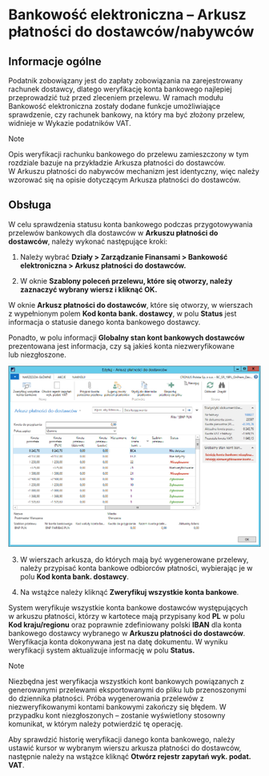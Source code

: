 # Bankowość elektroniczna – Arkusz płatności do dostawców/nabywców 
## Informacje ogólne

Podatnik zobowiązany jest do zapłaty zobowiązania na zarejestrowany
rachunek dostawcy, dlatego weryfikację konta bankowego najlepiej
przeprowadzić tuż przed zleceniem przelewu. W ramach modułu Bankowość
elektroniczna zostały dodane funkcje umożliwiające sprawdzenie, czy
rachunek bankowy, na który ma być złożony przelew, widnieje w Wykazie
podatników VAT.

>[!NOTE]
>Opis weryfikacji rachunku bankowego do przelewu zamieszczony
w tym rozdziale bazuje na przykładzie Arkusza płatności do dostawców.
W Arkuszu płatności do nabywców mechanizm jest identyczny, więc należy
wzorować się na opisie dotyczącym Arkusza płatności do dostawców.

## Obsługa

W celu sprawdzenia statusu konta bankowego podczas przygotowywania
przelewów bankowych dla dostawców w **Arkuszu płatności do dostawców**,
należy wykonać następujące kroki:

1.  Należy wybrać **Działy \> Zarządzanie Finansami \> Bankowość
    elektroniczna \> Arkusz płatności do dostawców.**

2.  W oknie **Szablony poleceń przelewu, które się otworzy, należy
    zaznaczyć wybrany wiersz i kliknąć OK.**

W oknie **Arkusz płatności do dostawców**, które się otworzy, w wierszach
z wypełnionym polem **Kod konta bank. dostawcy**, w polu **Status** jest
informacja o statusie danego konta bankowego dostawcy.

Ponadto, w polu informacji **Globalny stan kont bankowych dostawców**
prezentowana jest informacja, czy są jakieś konta niezweryfikowane
lub niezgłoszone.

![](media/image235.png)

3.  W wierszach arkusza, do których mają być wygenerowane przelewy,
    należy przypisać konta bankowe odbiorców płatności, wybierając je
    w polu **Kod konta bank. dostawcy**.

4.  Na wstążce należy kliknąć **Zweryfikuj wszystkie konta bankowe**.

System weryfikuje wszystkie konta bankowe dostawców występujących
w arkuszu płatności, którzy w kartotece mają przypisany kod **PL** w
polu **Kod kraju/regionu** oraz poprawnie zdefiniowany polski **IBAN**
dla konta bankowego dostawcy wybranego w **Arkuszu płatności do
dostawców**. Weryfikacja konta dokonywana jest na datę dokumentu. W
wyniku weryfikacji system aktualizuje informację w polu **Status.**

>[!NOTE]
>Niezbędna jest weryfikacja wszystkich kont bankowych
powiązanych z generowanymi przelewami eksportowanymi do pliku lub
przenoszonymi do dziennika płatności. Próba wygenerowania przelewów z
niezweryfikowanymi kontami bankowymi zakończy się błędem. W przypadku
kont niezgłoszonych – zostanie wyświetlony stosowny komunikat, w którym
należy potwierdzić tę operację.

Aby sprawdzić historię weryfikacji danego konta bankowego, należy
ustawić kursor w wybranym wierszu arkusza płatności do dostawców,
następnie należy na wstążce kliknąć **Otwórz rejestr zapytań wyk. podat.
VAT**.